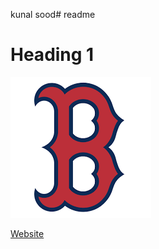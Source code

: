 kunal sood# readme

# Heading 1

![Immage of red sox](download.png)

[Website](https://www.nba.com/magic)


